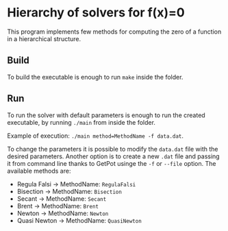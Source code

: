 # Hierarchy of solvers for f(x)=0

This program implements few methods for computing the zero of a function in a hierarchical structure.

## Build 

To build the executable is enough to run `make` inside the folder.

## Run 

To run the solver with default parameters is enough to run the created executable, by running `./main` from inside the folder.

Example of execution:
`./main method=MethodName -f data.dat`.

To change the parameters it is possible to modify the `data.dat` file with the desired parameters. 
Another option is to create a new `.dat` file and passing it from command line thanks to GetPot usinge the `-f` or `--file` option.
The available methods are:
- Regula Falsi -> MethodName: `RegulaFalsi`
- Bisection    -> MethodName: `Bisection`
- Secant       -> MethodName: `Secant`
- Brent        -> MethodName: `Brent`
- Newton       -> MethodName: `Newton`
- Quasi Newton -> MethodName: `QuasiNewton`
